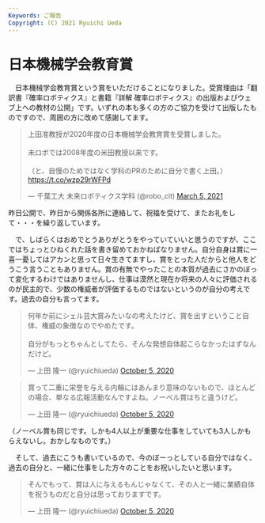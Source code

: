 ```yaml
---
Keywords: ご報告
Copyright: (C) 2021 Ryuichi Ueda
---
```


# 日本機械学会教育賞

　日本機械学会教育賞という賞をいただけることになりました。受賞理由は「翻訳書『確率ロボティクス』と書籍『詳解 確率ロボティクス』の出版およびウェブ上への教材の公開」です。いずれの本も多くの方のご協力を受けて出版したものですので、周囲の方に改めて感謝してます。

<blockquote class="twitter-tweet" data-partner="tweetdeck"><p lang="ja" dir="ltr">上田准教授が2020年度の日本機械学会教育賞を受賞しました。<br><br>未ロボでは2008年度の米田教授以来です。<br><br>（と、自慢のためではなく学科のPRのために自分で書く上田。）<a href="https://t.co/wzp29rWFPd">https://t.co/wzp29rWFPd</a></p>&mdash; 千葉工大 未来ロボティクス学科 (@robo_cit) <a href="https://twitter.com/robo_cit/status/1367702081000280067?ref_src=twsrc%5Etfw">March 5, 2021</a></blockquote>
<script async src="https://platform.twitter.com/widgets.js" charset="utf-8"></script>

昨日公開で、昨日から関係各所に連絡して、祝福を受けて、またお礼をして・・・を繰り返しています。


　で、しばらくはおめでとうありがとうをやっていていいと思うのですが、ここではちょっとひねくれた話を書き留めておかねばなりません。自分自身は賞に一喜一憂してはアカンと思って日々生きてますし、賞をとった人だからと他人をどうこう言うこともありません。賞の有無でやったことの本質が過去にさかのぼって変化するわけではありませんし、仕事は漠然と現在か将来の人々に評価されるのが民主的で、少数の権威者が評価するものではないというのが自分の考えです。過去の自分も言ってます。

<blockquote class="twitter-tweet" data-partner="tweetdeck"><p lang="ja" dir="ltr">何年か前にシェル芸大賞みたいなの考えたけど、賞を出すということ自体、権威の象徴なのでやめたです。<br><br>自分がもっとちゃんとしてたら、そんな発想自体起こらなかったはずなんだけど。</p>&mdash; 上田 隆一 (@ryuichiueda) <a href="https://twitter.com/ryuichiueda/status/1313078244946501633?ref_src=twsrc%5Etfw">October 5, 2020</a></blockquote>
<script async src="https://platform.twitter.com/widgets.js" charset="utf-8"></script>

<blockquote class="twitter-tweet" data-partner="tweetdeck"><p lang="ja" dir="ltr">賞って二重に栄誉を与える内輪にはあんまり意味のないもので、ほとんどの場合、単なる広報活動なんですよね。ノーベル賞はちと違うけど。</p>&mdash; 上田 隆一 (@ryuichiueda) <a href="https://twitter.com/ryuichiueda/status/1313073724430544896?ref_src=twsrc%5Etfw">October 5, 2020</a></blockquote>
<script async src="https://platform.twitter.com/widgets.js" charset="utf-8"></script>

（ノーベル賞も同じです。しかも4人以上が重要な仕事をしていても3人しかもらえないし。おかしなものです。）

　そして、過去にこうも書いているので、今のぼーっとしている自分ではなく、過去の自分と、一緒に仕事をした方々のことをお祝いしたいと思います。

<blockquote class="twitter-tweet" data-partner="tweetdeck"><p lang="ja" dir="ltr">そんでもって、賞は人に与えるもんじゃなくて、その人と一緒に業績自体を祝うものだと自分は思っておりますです。</p>&mdash; 上田 隆一 (@ryuichiueda) <a href="https://twitter.com/ryuichiueda/status/1313074699866238977?ref_src=twsrc%5Etfw">October 5, 2020</a></blockquote>
<script async src="https://platform.twitter.com/widgets.js" charset="utf-8"></script>


